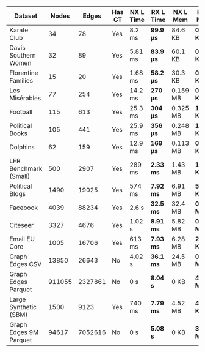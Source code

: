 Dataset | Nodes | Edges | Has GT | NX L Time | RX L Time | NX L Mem | RX L Mem | NX L Comms | RX L Comms | NX L Mod | RX L Mod | NX L Cond | RX L Cond | NX L IntDens | RX L IntDens | NX L AvgPath | RX L AvgPath | NX L ARI | RX L ARI | NX L NMI | RX L NMI
--- | --- | --- | --- | --- | --- | --- | --- | --- | --- | --- | --- | --- | --- | --- | --- | --- | --- | --- | --- | --- | ---
Karate Club | 34 | 78 | Yes | 8.2 ms | **99.9 μs** | 84.6 KB | **0.533 KB** | 3 | 2 | 0.3854 | 0.0000 | 0.2671 | 0.1282 | 0.4124 | 0.2500 | NaN | NaN | 0.6124 | 0.7716 | 0.5757 | 0.6772
Davis Southern Women | 32 | 89 | Yes | 5.81 ms | **83.9 μs** | 60.1 KB | **0.518 KB** | 3 | 2 | 0.3192 | 0.0000 | 0.0000 | 0.0000 | 0.0000 | 0.0000 | NaN | NaN | 1.0000 | 1.0000 | 1.0000 | 1.0000
Florentine Families | 15 | 20 | Yes | 1.68 ms | **58.2 μs** | 30.3 KB | **0.385 KB** | 4 | 2 | 0.3975 | 0.0000 | 0.0000 | 0.0000 | 0.0000 | 0.0000 | NaN | NaN | 1.0000 | 1.0000 | 1.0000 | 1.0000
Les Misérables | 77 | 254 | Yes | 14.2 ms | **270 μs** | 0.159 MB | **0.885 KB** | 6 | 4 | 0.5600 | 0.0000 | 0.2374 | 0.1360 | 0.4150 | 0.3851 | NaN | NaN | 0.5372 | 0.2727 | 0.7231 | 0.5941
Football | 115 | 613 | Yes | 25.3 ms | **304 μs** | 0.325 MB | **1.19 KB** | 10 | 5 | 0.6046 | 0.0000 | 0.2941 | 0.2139 | 0.7617 | 0.4297 | NaN | NaN | 0.8069 | 0.4412 | 0.8903 | 0.6989
Political Books | 105 | 441 | Yes | 25.9 ms | **356 μs** | 0.248 MB | **1.1 KB** | 5 | 4 | 0.5266 | 0.0000 | 0.2392 | 0.1806 | 0.3797 | 0.3366 | NaN | NaN | 0.5225 | 0.6789 | 0.5038 | 0.5735
Dolphins | 62 | 159 | Yes | 12.9 ms | **169 μs** | 0.113 MB | **0.76 KB** | 5 | 3 | 0.5188 | 0.0000 | 0.3014 | 0.1763 | 0.3462 | 0.2784 | NaN | NaN | 0.3431 | 0.5845 | 0.5162 | 0.6125
LFR Benchmark (Small) | 500 | 2907 | Yes | 289 ms | **2.33 ms** | 1.43 MB | **10.8 KB** | 7 | 4 | 0.4329 | 0.0000 | 0.4227 | 0.3466 | 0.0975 | 0.0668 | NaN | NaN | 0.7321 | 0.5122 | 0.7401 | 0.6203
Political Blogs | 1490 | 19025 | Yes | 574 ms | **7.92 ms** | 6.91 MB | **58.8 KB** | 277 | 279 | 0.4268 | 0.0000 | 0.0135 | 0.0179 | 0.0288 | 0.0346 | NaN | NaN | 0.5070 | 0.5025 | 0.3681 | 0.3645
Facebook | 4039 | 88234 | Yes | 2.6 s | **32.5 ms** | 32.4 MB | **0.132 MB** | 16 | 12 | 0.8349 | 0.0000 | 0.0543 | 0.0309 | 0.2981 | 0.1926 | NaN | NaN | 0.6079 | 0.6536 | 0.8063 | 0.8146
Citeseer | 3327 | 4676 | Yes | 1.02 s | **8.91 ms** | 5.82 MB | **0.131 MB** | 471 | 459 | 0.8934 | 0.0000 | 0.0047 | 0.0025 | 0.7361 | 0.7529 | NaN | NaN | 0.0607 | 0.0887 | 0.3002 | 0.3020
Email EU Core | 1005 | 16706 | Yes | 613 ms | **7.93 ms** | 6.28 MB | **28.7 KB** | 27 | 24 | 0.4341 | 0.0000 | 0.1203 | 0.0621 | 0.0555 | 0.0393 | NaN | NaN | 0.3346 | 0.1053 | 0.5937 | 0.4311
Graph Edges CSV | 13850 | 26643 | No | 4.02 s | **36.1 ms** | 24.5 MB | **0.676 MB** | 3456 | 3452 | 0.9875 | 0.0000 | 0.0000 | 0.0000 | 0.0000 | 0.0000 | NaN | NaN | NaN | NaN | NaN | NaN
Graph Edges Parquet | 911055 | 2327861 | No | 0 s | **8.04 s** | 0 KB | **42.8 MB** | 0 | 188362 | 0.0000 | 0.0000 | NaN | 0.0000 | NaN | 0.0000 | NaN | NaN | NaN | NaN | NaN | NaN
Large Synthetic (SBM) | 1500 | 9123 | Yes | 740 ms | **7.79 ms** | 4.52 MB | **46.1 KB** | 15 | 12 | 0.8022 | 0.0000 | 0.1362 | 0.1174 | 0.1004 | 0.0882 | NaN | NaN | 0.9984 | 0.9053 | 0.9975 | 0.9595
Graph Edges 9M Parquet | 94617 | 7052616 | No | 0 s | **5.08 s** | 0 KB | **3.24 MB** | 0 | 8 | 0.0000 | 0.0000 | NaN | 0.0000 | NaN | 0.0000 | NaN | NaN | NaN | NaN | NaN | NaN